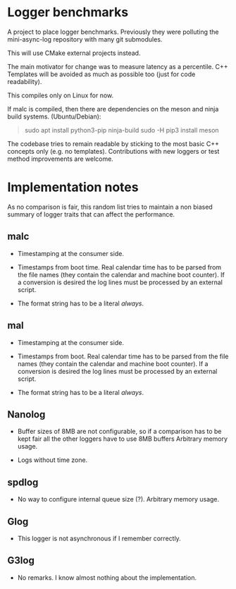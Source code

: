 Logger benchmarks
=================

A project to place logger benchmarks. Previously they were polluting the
mini-async-log repository with many git submodules.

This will use CMake external projects instead.

The main motivator for change was to measure latency as a percentile. C++
Templates will be avoided as much as possible too (just for code readability).

This compiles only on Linux for now.

If malc is compiled, then there are dependencies on the meson and ninja build
systems. (Ubuntu/Debian):

> sudo apt install python3-pip ninja-build
> sudo -H pip3 install meson

The codebase tries to remain readable by sticking to the most basic C++ concepts
only (e.g. no templates). Contributions with new loggers or test method
improvements are welcome.

Implementation notes
====================

As no comparison is fair, this random list tries to maintain a non biased
summary of logger traits that can affect the performance.

malc
----

* Timestamping at the consumer side.

* Timestamps from boot time. Real calendar time has to be parsed from the file
  names (they contain the calendar and machine boot counter). If a conversion is
  desired the log lines must be processed by an external script.

* The format string has to be a literal _always_.

mal
---

* Timestamping at the consumer side.

* Timestamps from boot. Real calendar time has to be parsed from the file names
  (they contain the calendar and machine boot counter). If a conversion is
  desired the log lines must be processed by an external script.

* The format string has to be a literal _always_.

Nanolog
-------

* Buffer sizes of 8MB are not configurable, so if a comparison has to be kept
  fair all the other loggers have to use 8MB buffers Arbitrary memory usage.

* Logs without time zone.

spdlog
------

* No way to configure internal queue size (?). Arbitrary memory usage.

Glog
----

* This logger is not asynchronous if I remember correctly.

G3log
-----

* No remarks. I know almost nothing about the implementation.
